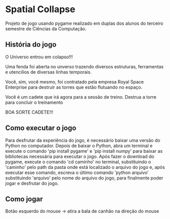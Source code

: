 # Spatial Collapse

Projeto de jogo usando pygame realizado em duplas dos alunos do terceiro semestre de Ciências da Computação. 

## História do jogo

O Universo entrou em colapso!!!

Uma fenda foi aberta no unverso trazendo diversos estruturas, ferramentas e utencílios de diversas linhas temporais.

Você, sim, você mesmo, foi contratado pela empresa Royal Space Enterprise para destruir as torres que estão flutuando no espaço.

Você é um cadete que irá agora para a sessão de treino. Destrua a torre para concluir o treinamento

BOA SORTE CADETE!!!

## Como executar o jogo

Para desfrutar da experiência do jogo, é necessário baixar uma versão do Python no computador. Depois de baixar o Python, abra um terminal e execute o comando 'pip install pygame' e 'pip install numpy' para baixar as bibliotecas necessária para executar o jogo. Após fazer o download do pygame, execute o comando 'cd caminho' no terminal, substituindo o 'caminho' pelo path da pasta onde está localizado o arquivo do jogo e, após executar esse comando, escreva o último comando 'python arquivo' substituindo 'arquivo' pelo nome do arquivo do jogo, para finalmente poder jogar e desfrutar do jogo.

## Como jogar

Botão esquerdo do mouse -> atira a bala de canhão na direção do mouse